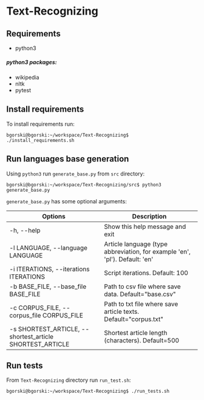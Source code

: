 # Text-Recognizing

## Requirements

- python3

##### python3 packages:
- wikipedia
- nltk
- pytest


## Install requirements
To install requirements run:
```commandline
bgorski@bgorski:~/workspace/Text-Recognizing$ ./install_requirements.sh 
```


## Run languages base generation
Using `python3` run `generate_base.py` from `src` directory:
```commandline
bgorski@bgorski:~/workspace/Text-Recognizing/src$ python3 generate_base.py
```

`generate_base.py` has some optional arguments:

Options | Description 
--- | ---
-h, --help | Show this help message and exit
-l LANGUAGE, --language LANGUAGE | Article language (type abbreviation, for example 'en', 'pl'). Default: 'en'
-i ITERATIONS, --iterations ITERATIONS | Script iterations. Default: 100
-b BASE_FILE, --base_file BASE_FILE | Path to csv file where save data. Default="base.csv"
-c CORPUS_FILE, --corpus_file CORPUS_FILE | Path to txt file where save article texts. Default="corpus.txt"
-s SHORTEST_ARTICLE, --shortest_article SHORTEST_ARTICLE | Shortest article length (characters). Default=500


## Run tests
From `Text-Recognizing` directory run `run_test.sh`:
```commandline
bgorski@bgorski:~/workspace/Text-Recognizing$ ./run_tests.sh 
```
